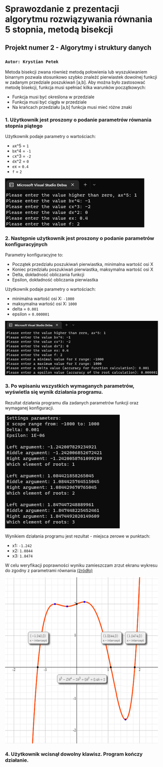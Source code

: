 # Sprawozdanie z prezentacji algorytmu rozwiązywania równania 5 stopnia, metodą bisekcji

## Projekt numer 2 - Algorytmy i struktury danych

### `Autor: Krystian Petek`

Metoda bisekcji zwana również metodą połowienia lub wyszukiwaniem binarnym pozwala stosunkowo szybko znaleźć pierwiastek dowolnej funkcji w zadanym przedziale poszukiwań [a,b]. Aby można było zastosować metodę bisekcji, funkcja musi spełniać kilka warunków początkowych:

- Funkcja musi być określona w przedziale
- Funkcja musi być ciągła w przedziale
- Na krańcach przedziału [a,b] funkcja musi mieć różne znaki

### **1. Użytkownik jest proszony o podanie parametrów równania stopnia piątego**

Użytkownik podaje parametry o wartościach:

- `a`x^5 = `1`
- `b`x^4 = `-1`
- `c`x^3 = `-2`
- `d`x^2 = `0`
- `e`x = `0.4`
- `f` = `2`

![1](./1.png "Użytkownik podaje parametry równania stopnia piątego")

### **2. Następnie użytkownik jest proszony o podanie parametrów konfiguracyjnych**

Parametry konfiguracyjne to:

- Początek przedziału poszukiwań pierwiastka, minimalna wartość osi X
- Koniec przedziału poszukiwań pierwiastka, maksymalna wartość osi X
- Delta, dokładność obliczania funkcji
- Epsilon, dokładność obliczania pierwiastka

Użytkownik podaje parametry o wartościach:

- minimalna wartość osi X: `-1000`
- maksymalna wartość osi X: `1000`
- delta = `0.001`
- epsilon = `0.000001`

![2](./2.png "Użytkownik podaje parametry konfiguracyjne.")

### **3. Po wpisaniu wszystkich wymaganych parametrów, wyświetla się wynik działania programu.**

Rezultat działania programu dla zadanych parametrów funkcji oraz wymaganej konfiguracji.

![3](./3.png "Wynik działania programu.")

Wynikiem działania programu jest rezultat - miejsca zerowe w punktach:

- x1: `-1.242`
- x2: `1.0844`
- x3: `1.8474`

W celu weryfikacji poprawności wyniku zamieszczam zrzut ekranu wykresu do zgodny z parametrami równania [(źródło)](https://www.symbolab.com/graphing-calculator/polynomial-function)

![4](./4.png "Zrzut ekranu wykresu.")

### **4. Użytkownik wcisnął dowolny klawisz. Program kończy działanie.**
